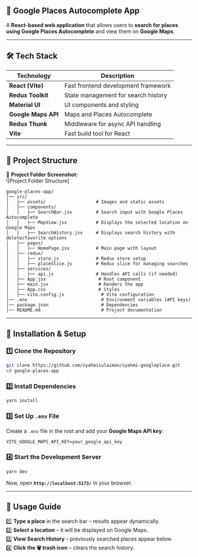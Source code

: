 ## 📌 **Google Places Autocomplete App**
A **React-based web application** that allows users to **search for places using Google Places Autocomplete** and view them on **Google Maps**.

---

## 🛠️ **Tech Stack**
| Technology  | Description |
|-------------|------------|
| **React (Vite)** | Fast frontend development framework |
| **Redux Toolkit** | State management for search history |
| **Material UI** | UI components and styling |
| **Google Maps API** | Maps and Places Autocomplete |
| **Redux Thunk** | Middleware for async API handling |
| **Vite** | Fast build tool for React |

---

## 📂 **Project Structure**
📸 **Project Folder Screenshot:**  
![Project Folder Structure]

```
google-places-app/
│── src/
│   ├── assets/                   # Images and static assets
│   ├── components/
│   │   ├── SearchBar.jsx         # Search input with Google Places Autocomplete
│   │   ├── MapView.jsx           # Displays the selected location on Google Maps
│   │   ├── SearchHistory.jsx     # Displays search history with delete/favorite options
│   ├── pages/
│   │   ├── HomePage.jsx          # Main page with layout
│   ├── redux/
│   │   ├── store.js              # Redux store setup
│   │   ├── placeSlice.js         # Redux slice for managing searches
│   ├── services/
│   │   ├── api.js                # Handles API calls (if needed)
│   ├── App.jsx                    # Root component
│   ├── main.jsx                   # Renders the app
│   ├── App.css                    # Styles
│   ├── vite.config.js              # Vite configuration
│── .env                            # Environment variables (API keys)
│── package.json                    # Dependencies
│── README.md                       # Project documentation
```

---

## 🔧 **Installation & Setup**
### **1️⃣ Clone the Repository**
```sh
git clone https://github.com/syahmisulaiman/syahmi-googleplace.git
cd google-places-app
```

### **2️⃣ Install Dependencies**
```sh
yarn install
```

### **3️⃣ Set Up `.env` File**
Create a `.env` file in the root and add your **Google Maps API key**:
```
VITE_GOOGLE_MAPS_API_KEY=your_google_api_key
```

### **4️⃣ Start the Development Server**
```sh
yarn dev
```

Now, open **`http://localhost:5173/`** in your browser.

---

## 📌 **Usage Guide**
1️⃣ **Type a place** in the search bar – results appear dynamically.  
2️⃣ **Select a location** – it will be displayed on Google Maps.  
3️⃣ **View Search History** – previously searched places appear below.  
4️⃣ **Click the 🗑️ trash icon** – clears the search history.